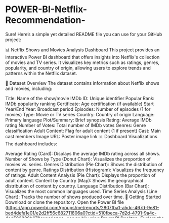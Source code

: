 # POWER-BI-Netflix-Recommendation-

Sure! Here’s a simple yet detailed README file you can use for your GitHub project:

📊 Netflix Shows and Movies Analysis Dashboard
This project provides an interactive Power BI dashboard that offers insights into Netflix's collection of movies and TV series. It visualizes key metrics such as ratings, genres, popularity, and country of origin, allowing users to explore trends and patterns within the Netflix dataset.

📁 Dataset Overview
The dataset contains information about Netflix shows and movies, including:

Title: Name of the show/movie
IMDb ID: Unique identifier
Popular Rank: IMDb popularity ranking
Certificate: Age certification (if available)
Start Year/End Year: Broadcast period
Episodes: Number of episodes (1 for movies)
Type: Movie or TV series
Country: Country of origin
Language: Primary language
Plot/Summary: Brief synopsis
Rating: Average IMDb rating
Number of Votes: Total number of IMDb votes
Genres: Genre classification
Adult Content: Flag for adult content (1 if present)
Cast: Main cast members
Image URL: Poster image link
📊 Dashboard Visualizations
The dashboard includes:

Average Rating (Card): Displays the average IMDb rating across all shows.
Number of Shows by Type (Donut Chart): Visualizes the proportion of movies vs. series.
Genres Distribution (Pie Chart): Shows the distribution of content by genre.
Ratings Distribution (Histogram): Visualizes the frequency of ratings.
Adult Content Analysis (Pie Chart): Displays the proportion of adult content.
Content by Country (Map): Shows the geographical distribution of content by country.
Language Distribution (Bar Chart): Visualizes the most common languages used.
Time Series Analysis (Line Chart): Tracks the number of shows produced over time.
🚀 Getting Started
Download or clone the repository.
Open the Power BI file (https://app.powerbi.com/groups/me/reports/2807fba1-a5dc-467d-9e81-bed4defa1e01/e2d2ff56c682711806a0?ctid=510fbeca-7d2d-4791-9a4c-4ed583336b67&experience=power-bi) using Power BI Desktop.
Explore the visualizations, and adjust filters (e.g., by genre, country, or year) to gain insights.
📦 Dataset Source
The dataset can be sourced from publicly available Netflix data or any movie/TV show database containing similar attributes (like IMDb).

💡 Key Insights
Understand the distribution of Netflix shows by genre and language.
Analyze ratings and popularity across different countries.
Visualize trends in content production over time.
📄 License
This project is licensed under the MIT License - see the LICENSE file for details.

🤝 Contributing
Feel free to open issues or submit pull requests to improve the dashboard or add new features!
